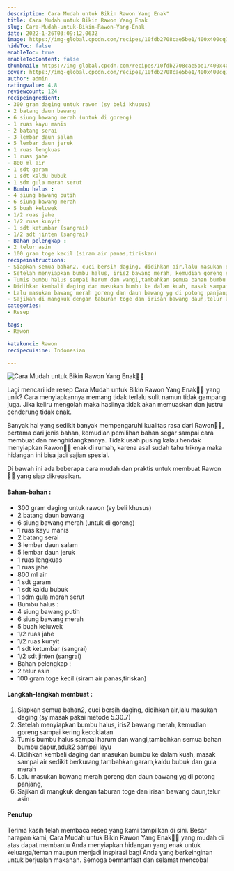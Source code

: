 ```yaml
---
description: Cara Mudah untuk Bikin Rawon Yang Enak"
title: Cara Mudah untuk Bikin Rawon Yang Enak
slug: Cara-Mudah-untuk-Bikin-Rawon-Yang-Enak
date: 2022-1-26T03:09:12.063Z
image: https://img-global.cpcdn.com/recipes/10fdb2708cae5be1/400x400cq70/photo.jpg
hideToc: false
enableToc: true
enableTocContent: false
thumbnail: https://img-global.cpcdn.com/recipes/10fdb2708cae5be1/400x400cq70/photo.jpg
cover: https://img-global.cpcdn.com/recipes/10fdb2708cae5be1/400x400cq70/photo.jpg
author: admin
ratingvalue: 4.8
reviewcount: 124
recipeingredient:
- 300 gram daging untuk rawon (sy beli khusus)
- 2 batang daun bawang
- 6 siung bawang merah (untuk di goreng)
- 1 ruas kayu manis
- 2 batang serai
- 3 lembar daun salam
- 5 lembar daun jeruk
- 1 ruas lengkuas
- 1 ruas jahe
- 800 ml air
- 1 sdt garam
- 1 sdt kaldu bubuk
- 1 sdm gula merah serut
- Bumbu halus :
- 4 siung bawang putih
- 6 siung bawang merah
- 5 buah keluwek
- 1/2 ruas jahe
- 1/2 ruas kunyit
- 1 sdt ketumbar (sangrai)
- 1/2 sdt jinten (sangrai)
- Bahan pelengkap :
- 2 telur asin
- 100 gram toge kecil (siram air panas,tiriskan)
recipeinstructions:
- Siapkan semua bahan2, cuci bersih daging, didihkan air,lalu masukan daging (sy masak pakai metode 5.30.7)
- Setelah menyiapkan bumbu halus, iris2 bawang merah, kemudian goreng sampai kering kecoklatan
- Tumis bumbu halus sampai harum dan wangi,tambahkan semua bahan bumbu dapur,aduk2 sampai layu
- Didihkan kembali daging dan masukan bumbu ke dalam kuah, masak sampai air sedikit berkurang,tambahkan garam,kaldu bubuk dan gula merah
- Lalu masukan bawang merah goreng dan daun bawang yg di potong panjang,
- Sajikan di mangkuk dengan taburan toge dan irisan bawang daun,telur asin
categories:
- Resep

tags:
- Rawon

katakunci: Rawon
recipecuisine: Indonesian

---
```


![Cara Mudah untuk Bikin Rawon Yang Enak👩‍🍳](https://img-global.cpcdn.com/recipes/10fdb2708cae5be1/400x400cq70/photo.jpg)

Lagi mencari ide resep Cara Mudah untuk Bikin Rawon Yang Enak👩‍🍳 yang unik? Cara menyiapkannya memang tidak terlalu sulit namun tidak gampang juga. Jika keliru mengolah maka hasilnya tidak akan memuaskan dan justru cenderung tidak enak.

Banyak hal yang sedikit banyak mempengaruhi kualitas rasa dari Rawon👩‍🍳, pertama dari jenis bahan, kemudian pemilihan bahan segar sampai cara membuat dan menghidangkannya. Tidak usah pusing kalau hendak menyiapkan Rawon👩‍🍳 enak di rumah, karena asal sudah tahu triknya maka hidangan ini bisa jadi sajian spesial.

Di bawah ini ada beberapa cara mudah dan praktis untuk membuat Rawon👩‍🍳 yang siap dikreasikan.

<!--inarticleads1-->

#### Bahan-bahan :

- 300 gram daging untuk rawon (sy beli khusus)
- 2 batang daun bawang
- 6 siung bawang merah (untuk di goreng)
- 1 ruas kayu manis
- 2 batang serai
- 3 lembar daun salam
- 5 lembar daun jeruk
- 1 ruas lengkuas
- 1 ruas jahe
- 800 ml air
- 1 sdt garam
- 1 sdt kaldu bubuk
- 1 sdm gula merah serut
- Bumbu halus :
- 4 siung bawang putih
- 6 siung bawang merah
- 5 buah keluwek
- 1/2 ruas jahe
- 1/2 ruas kunyit
- 1 sdt ketumbar (sangrai)
- 1/2 sdt jinten (sangrai)
- Bahan pelengkap :
- 2 telur asin
- 100 gram toge kecil (siram air panas,tiriskan)

<!--inarticleads2-->

#### Langkah-langkah membuat :

1. Siapkan semua bahan2, cuci bersih daging, didihkan air,lalu masukan daging (sy masak pakai metode 5.30.7)
1. Setelah menyiapkan bumbu halus, iris2 bawang merah, kemudian goreng sampai kering kecoklatan
1. Tumis bumbu halus sampai harum dan wangi,tambahkan semua bahan bumbu dapur,aduk2 sampai layu
1. Didihkan kembali daging dan masukan bumbu ke dalam kuah, masak sampai air sedikit berkurang,tambahkan garam,kaldu bubuk dan gula merah
1. Lalu masukan bawang merah goreng dan daun bawang yg di potong panjang,
1. Sajikan di mangkuk dengan taburan toge dan irisan bawang daun,telur asin

#### Penutup

Terima kasih telah membaca resep yang kami tampilkan di sini. Besar harapan kami, Cara Mudah untuk Bikin Rawon Yang Enak👩‍🍳 yang mudah di atas dapat membantu Anda menyiapkan hidangan yang enak untuk keluarga/teman maupun menjadi inspirasi bagi Anda yang berkeinginan untuk berjualan makanan. Semoga bermanfaat dan selamat mencoba!